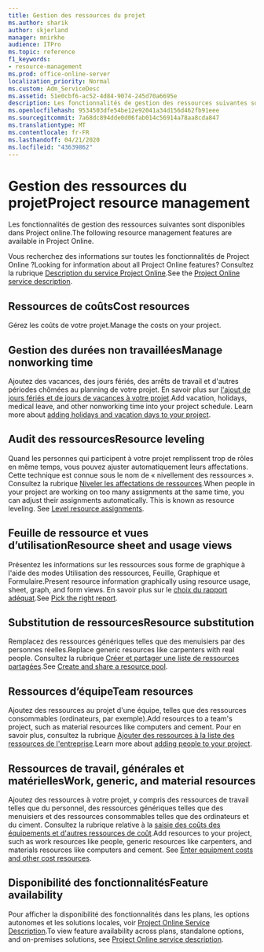 ```yaml
---
title: Gestion des ressources du projet
ms.author: sharik
author: skjerland
manager: mnirkhe
audience: ITPro
ms.topic: reference
f1_keywords:
- resource-management
ms.prod: office-online-server
localization_priority: Normal
ms.custom: Adm_ServiceDesc
ms.assetid: 51e0cbf6-ac52-4d84-9074-245d70a6695e
description: Les fonctionnalités de gestion des ressources suivantes sont disponibles dans Project online.
ms.openlocfilehash: 9534503dfe54be12e92041a34d156d462fb91eee
ms.sourcegitcommit: 7a68dc894dde0d06fab014c56914a78aa8cda847
ms.translationtype: MT
ms.contentlocale: fr-FR
ms.lasthandoff: 04/21/2020
ms.locfileid: "43639862"
---
```

# <a name="project-resource-management"></a><span data-ttu-id="f1b07-103">Gestion des ressources du projet</span><span class="sxs-lookup"><span data-stu-id="f1b07-103">Project resource management</span></span>

<span data-ttu-id="f1b07-104">Les fonctionnalités de gestion des ressources suivantes sont disponibles dans Project online.</span><span class="sxs-lookup"><span data-stu-id="f1b07-104">The following resource management features are available in Project Online.</span></span>
  
<span data-ttu-id="f1b07-105">Vous recherchez des informations sur toutes les fonctionnalités de Project Online ?</span><span class="sxs-lookup"><span data-stu-id="f1b07-105">Looking for information about all Project Online features?</span></span> <span data-ttu-id="f1b07-106">Consultez la rubrique [Description du service Project Online](project-online-service-description.md).</span><span class="sxs-lookup"><span data-stu-id="f1b07-106">See the [Project Online service description](project-online-service-description.md).</span></span>
  
## <a name="cost-resources"></a><span data-ttu-id="f1b07-107">Ressources de coûts</span><span class="sxs-lookup"><span data-stu-id="f1b07-107">Cost resources</span></span>

<span data-ttu-id="f1b07-108">Gérez les coûts de votre projet.</span><span class="sxs-lookup"><span data-stu-id="f1b07-108">Manage the costs on your project.</span></span>
  
## <a name="manage-nonworking-time"></a><span data-ttu-id="f1b07-109">Gestion des durées non travaillées</span><span class="sxs-lookup"><span data-stu-id="f1b07-109">Manage nonworking time</span></span>

<span data-ttu-id="f1b07-p102">Ajoutez des vacances, des jours fériés, des arrêts de travail et d'autres périodes chômées au planning de votre projet. En savoir plus sur [l'ajout de jours fériés et de jours de vacances à votre projet](https://go.microsoft.com/fwlink/p/?LinkId=271337).</span><span class="sxs-lookup"><span data-stu-id="f1b07-p102">Add vacation, holidays, medical leave, and other nonworking time into your project schedule. Learn more about [adding holidays and vacation days to your project](https://go.microsoft.com/fwlink/p/?LinkId=271337).</span></span>
  
## <a name="resource-leveling"></a><span data-ttu-id="f1b07-112">Audit des ressources</span><span class="sxs-lookup"><span data-stu-id="f1b07-112">Resource leveling</span></span>

<span data-ttu-id="f1b07-p103">Quand les personnes qui participent à votre projet remplissent trop de rôles en même temps, vous pouvez ajuster automatiquement leurs affectations. Cette technique est connue sous le nom de « nivellement des ressources ». Consultez la rubrique [Niveler les affectations de ressources](https://go.microsoft.com/fwlink/p/?LinkId=271348).</span><span class="sxs-lookup"><span data-stu-id="f1b07-p103">When people in your project are working on too many assignments at the same time, you can adjust their assignments automatically. This is known as resource leveling. See [Level resource assignments](https://go.microsoft.com/fwlink/p/?LinkId=271348).</span></span>
  
## <a name="resource-sheet-and-usage-views"></a><span data-ttu-id="f1b07-116">Feuille de ressource et vues d’utilisation</span><span class="sxs-lookup"><span data-stu-id="f1b07-116">Resource sheet and usage views</span></span>

<span data-ttu-id="f1b07-117">Présentez les informations sur les ressources sous forme de graphique à l'aide des modes Utilisation des ressources, Feuille, Graphique et Formulaire.</span><span class="sxs-lookup"><span data-stu-id="f1b07-117">Present resource information graphically using resource usage, sheet, graph, and form views.</span></span> <span data-ttu-id="f1b07-118">En savoir plus sur le [choix du rapport adéquat](https://go.microsoft.com/fwlink/?LinkId=402920).</span><span class="sxs-lookup"><span data-stu-id="f1b07-118">See [Pick the right report](https://go.microsoft.com/fwlink/?LinkId=402920).</span></span>
  
## <a name="resource-substitution"></a><span data-ttu-id="f1b07-119">Substitution de ressources</span><span class="sxs-lookup"><span data-stu-id="f1b07-119">Resource substitution</span></span>

<span data-ttu-id="f1b07-120">Remplacez des ressources génériques telles que des menuisiers par des personnes réelles.</span><span class="sxs-lookup"><span data-stu-id="f1b07-120">Replace generic resources like carpenters with real people.</span></span> <span data-ttu-id="f1b07-121">Consultez la rubrique [Créer et partager une liste de ressources partagées](https://go.microsoft.com/fwlink/?LinkId=402921).</span><span class="sxs-lookup"><span data-stu-id="f1b07-121">See [Create and share a resource pool](https://go.microsoft.com/fwlink/?LinkId=402921).</span></span>
  
## <a name="team-resources"></a><span data-ttu-id="f1b07-122">Ressources d’équipe</span><span class="sxs-lookup"><span data-stu-id="f1b07-122">Team resources</span></span>

<span data-ttu-id="f1b07-123">Ajoutez des ressources au projet d'une équipe, telles que des ressources consommables (ordinateurs, par exemple).</span><span class="sxs-lookup"><span data-stu-id="f1b07-123">Add resources to a team's project, such as material resources like computers and cement.</span></span> <span data-ttu-id="f1b07-124">Pour en savoir plus, consultez la rubrique [Ajouter des ressources à la liste des ressources de l'entreprise](https://go.microsoft.com/fwlink/p/?LinkId=271347).</span><span class="sxs-lookup"><span data-stu-id="f1b07-124">Learn more about [adding people to your project](https://go.microsoft.com/fwlink/p/?LinkId=271347).</span></span>
  
## <a name="work-generic-and-material-resources"></a><span data-ttu-id="f1b07-125">Ressources de travail, générales et matérielles</span><span class="sxs-lookup"><span data-stu-id="f1b07-125">Work, generic, and material resources</span></span>

<span data-ttu-id="f1b07-p107">Ajoutez des ressources à votre projet, y compris des ressources de travail telles que du personnel, des ressources génériques telles que des menuisiers et des ressources consommables telles que des ordinateurs et du ciment. Consultez la rubrique relative à la [saisie des coûts des équipements et d'autres ressources de coût](https://go.microsoft.com/fwlink/?LinkId=402922).</span><span class="sxs-lookup"><span data-stu-id="f1b07-p107">Add resources to your project, such as work resources like people, generic resources like carpenters, and materials resources like computers and cement. See [Enter equipment costs and other cost resources](https://go.microsoft.com/fwlink/?LinkId=402922).</span></span>
  
## <a name="feature-availability"></a><span data-ttu-id="f1b07-128">Disponibilité des fonctionnalités</span><span class="sxs-lookup"><span data-stu-id="f1b07-128">Feature availability</span></span>

<span data-ttu-id="f1b07-129">Pour afficher la disponibilité des fonctionnalités dans les plans, les options autonomes et les solutions locales, voir [Project Online Service Description](project-online-service-description.md).</span><span class="sxs-lookup"><span data-stu-id="f1b07-129">To view feature availability across plans, standalone options, and on-premises solutions, see [Project Online service description](project-online-service-description.md).</span></span>
  


